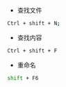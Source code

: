 - 查找文件

```bash
Ctrl + shift + N;
```

- 查找内容

```bash
Ctrl + shift + F
```

- 重命名

```bash
shift + F6
```

